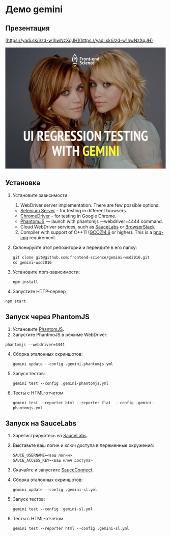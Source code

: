 # Демо gemini

## Презентация

[https://yadi.sk/i/zd-w1hwNzXqJH](https://yadi.sk/i/zd-w1hwNzXqJH)

![screen.png](screen.png)

## Установка

1. Установите зависимости 

    1) WebDriver server implementation. There are few possible options:
    
    * [Selenium Server](http://docs.seleniumhq.org/download/) – for testing in different browsers.
    * [ChromeDriver](https://sites.google.com/a/chromium.org/chromedriver/) - for testing in Google Chrome.
    * [PhantomJS](http://phantomjs.org/) — launch with phantomjs --webdriver=4444 command.
    * Cloud WebDriver services, such as [SauceLabs](http://saucelabs.com/) or [BrowserStack](http://www.browserstack.com/)
    
    2) Compiler with support of C++11 (GCC@4.6 or higher). This is a [png-img](https://github.com/gemini-testing/png-img) requirement.
    
2. Склонируйте этот репозиторий и перейдите в его папку:

   ```
   git clone git@github.com:frontend-science/gemini-wsd2016.git
   cd gemini-wsd2016
   ```

3. Установите npm-зависимости:
   
   ```
   npm install
   ```

4. Запустите HTTP-сервер

  ```
  npm start
  ```

## Запуск через PhantomJS

1. Установите [PhantomJS](http://phantomjs.org/).
2. Запустите PhantmoJS в режиме WebDriver:

```
phantomjs --webdriver=4444
```

4. Сборка эталонных скриншотов:

   ```
   gemini update --config .gemini-phantomjs.yml
   ```

5. Запуск тестов:

   ```
   gemini test --config .gemini-phantomjs.yml
   ```

6. Тесты с HTML-отчетом

   ```
   gemini test --reporter html --reporter flat  --config .gemini-phantomjs.yml
   ```

## Запуск на SauceLabs

1. Зарегистрируйтесь на [SauceLabs](http://saucelabs.com).
2. Выставьте ваш логин и ключ доступа в переменные окружения:

   ```
   SAUCE_USERNAME=<ваш логин>
   SAUCE_ACCESS_KEY=<ваш ключ доступа>
   ```
3. Скачайте и запустите [SauceConnect](https://docs.saucelabs.com/reference/sauce-connect/).
4. Сборка эталонных скриншотов:

   ```
   gemini update --config .gemini-sl.yml
   ```

5. Запуск тестов:

   ```
   gemini test --config .gemini-sl.yml
   ```

6. Тесты с HTML-отчетом

   ```
   gemini test --reporter html --config .gemini-sl.yml
   ```
